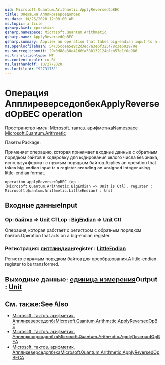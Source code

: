 ```yaml
---
uid: Microsoft.Quantum.Arithmetic.ApplyReversedOpBEC
title: Операция Апплиреверседопбек
ms.date: 10/26/2020 12:00:00 AM
ms.topic: article
qsharp.kind: operation
qsharp.namespace: Microsoft.Quantum.Arithmetic
qsharp.name: ApplyReversedOpBEC
qsharp.summary: Applies an operation that takes big-endian input to a register encoding an unsigned integer using little-endian format.
ms.openlocfilehash: 54c35ccea5e9c2d3ec7a3e6f325f78c3e602970e
ms.sourcegitcommit: 29e0d88a30e4166fa580132124b0eb57e1f0e986
ms.translationtype: MT
ms.contentlocale: ru-RU
ms.lasthandoff: 10/27/2020
ms.locfileid: "92731753"
---
```

# <a name="applyreversedopbec-operation"></a><span data-ttu-id="e039e-102">Операция Апплиреверседопбек</span><span class="sxs-lookup"><span data-stu-id="e039e-102">ApplyReversedOpBEC operation</span></span>

<span data-ttu-id="e039e-103">Пространство имен: [Microsoft. тактов. арифметика](xref:Microsoft.Quantum.Arithmetic)</span><span class="sxs-lookup"><span data-stu-id="e039e-103">Namespace: [Microsoft.Quantum.Arithmetic](xref:Microsoft.Quantum.Arithmetic)</span></span>

<span data-ttu-id="e039e-104">Пакеты [](https://nuget.org/packages/)</span><span class="sxs-lookup"><span data-stu-id="e039e-104">Package: [](https://nuget.org/packages/)</span></span>


<span data-ttu-id="e039e-105">Применяет операцию, которая принимает входные данные с обратным порядком байтов в кодировку для кодирования целого числа без знака, используя формат с прямым порядком байтов.</span><span class="sxs-lookup"><span data-stu-id="e039e-105">Applies an operation that takes big-endian input to a register encoding an unsigned integer using little-endian format.</span></span>

```qsharp
operation ApplyReversedOpBEC (op : (Microsoft.Quantum.Arithmetic.BigEndian => Unit is Ctl), register : Microsoft.Quantum.Arithmetic.LittleEndian) : Unit
```


## <a name="input"></a><span data-ttu-id="e039e-106">Входные данные</span><span class="sxs-lookup"><span data-stu-id="e039e-106">Input</span></span>

### <a name="op--bigendian--unit-ctl"></a><span data-ttu-id="e039e-107">Op: [байтов](xref:Microsoft.Quantum.Arithmetic.BigEndian) => [Unit](xref:microsoft.quantum.lang-ref.unit) CTL</span><span class="sxs-lookup"><span data-stu-id="e039e-107">op : [BigEndian](xref:Microsoft.Quantum.Arithmetic.BigEndian) => [Unit](xref:microsoft.quantum.lang-ref.unit) Ctl</span></span>

<span data-ttu-id="e039e-108">Операция, которая работает с регистром с обратным порядком байтов.</span><span class="sxs-lookup"><span data-stu-id="e039e-108">Operation that acts on a big-endian register.</span></span>


### <a name="register--littleendian"></a><span data-ttu-id="e039e-109">Регистрация: [литтлиндиан](xref:Microsoft.Quantum.Arithmetic.LittleEndian)</span><span class="sxs-lookup"><span data-stu-id="e039e-109">register : [LittleEndian](xref:Microsoft.Quantum.Arithmetic.LittleEndian)</span></span>

<span data-ttu-id="e039e-110">Регистр с прямым порядком байтов для преобразования.</span><span class="sxs-lookup"><span data-stu-id="e039e-110">A little-endian register to be transformed.</span></span>



## <a name="output--unit"></a><span data-ttu-id="e039e-111">Выходные данные: [единица измерения](xref:microsoft.quantum.lang-ref.unit)</span><span class="sxs-lookup"><span data-stu-id="e039e-111">Output : [Unit](xref:microsoft.quantum.lang-ref.unit)</span></span>



## <a name="see-also"></a><span data-ttu-id="e039e-112">См. также:</span><span class="sxs-lookup"><span data-stu-id="e039e-112">See Also</span></span>

- [<span data-ttu-id="e039e-113">Microsoft. тактов. арифметик. Апплиреверседопбе</span><span class="sxs-lookup"><span data-stu-id="e039e-113">Microsoft.Quantum.Arithmetic.ApplyReversedOpBE</span></span>](xref:Microsoft.Quantum.Arithmetic.ApplyReversedOpBE)
- [<span data-ttu-id="e039e-114">Microsoft. тактов. арифметик. Апплиреверседопбеа</span><span class="sxs-lookup"><span data-stu-id="e039e-114">Microsoft.Quantum.Arithmetic.ApplyReversedOpBEA</span></span>](xref:Microsoft.Quantum.Arithmetic.ApplyReversedOpBEA)
- [<span data-ttu-id="e039e-115">Microsoft. тактов. арифметик. Апплиреверседопбека</span><span class="sxs-lookup"><span data-stu-id="e039e-115">Microsoft.Quantum.Arithmetic.ApplyReversedOpBECA</span></span>](xref:Microsoft.Quantum.Arithmetic.ApplyReversedOpBECA)